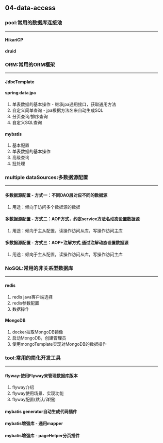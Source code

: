 ## 04-data-access
### pool:常用的数据库连接池
---
#### HikariCP
#### druid

### ORM:常用的ORM框架
---
#### JdbcTemplate
#### spring data jpa
1. 单表数据的基本操作 - 继承jpa通用接口，获取通用方法
1. 自定义简单查询 - jpa根据方法名来自动生成SQL
1. 分页查询/排序查询
1. 自定义SQL查询
#### mybatis
1. 基本配置
1. 单表数据的基本操作
1. 高级查询
1. 批处理

### multiple dataSources:多数据源配置
---
#### 多数据源配置 - 方式一：不同DAO层对应不同的数据源
1. 用途：倾向于访问多个数据源的数据
#### 多数据源配置 - 方式二：AOP方式，约定service方法名动态设置数据源
1. 用途：倾向于主从配置，读操作访问从库，写操作访问主库
#### 多数据源配置 - 方式三：AOP+注解方式,通过注解动态设置数据源
1. 用途：倾向于主从配置，读操作访问从库，写操作访问主库

### NoSQL:常用的非关系型数据库
---
#### redis
1. redis java客户端选择
1. redis参数配置
1. 数据操作
#### MongoDB
1. docker拉取MongoDB镜像
1. 启动MongoDB，创建管理员
1. 使用mongoTemplate实现对MongoDB的数据操作

### tool:常用的简化开发工具
---
#### flyway:使用Flyway来管理数据库版本
1. flyway介绍
1. flyway使用场景、实现功能
1. flyway配置(默认/详细)
#### mybatis generator自动生成代码插件
#### mybatis增强库 - 通用mapper
#### mybatis增强库 - pageHelper分页插件
